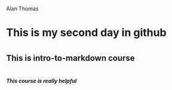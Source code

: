 Alan Thomas
# <h1> This is my second day in github</h1>
# <h2> This is intro-to-markdown course </h2>
# <h5> This course is really helpful </h5>
